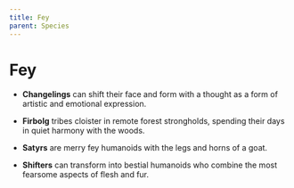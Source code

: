 ```yaml
---
title: Fey
parent: Species
---
```


# Fey
* **Changelings** can shift their face and form with a thought as a form of artistic and emotional expression.

* **Firbolg** tribes cloister in remote forest strongholds, spending their days in quiet harmony with the woods.

* **Satyrs** are merry fey humanoids with the legs and horns of a goat.

* **Shifters** can transform into bestial humanoids who combine the most fearsome aspects of flesh and fur.
